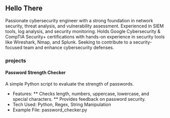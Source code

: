 ## Hello There
Passionate cybersecurity engineer with a strong foundation in network security, threat analysis, and vulnerability assessment. Experienced in SIEM tools, log analysis, and security monitoring. Holds Google Cybersecurity & CompTIA Security+ certifications with hands-on experience in security tools like Wireshark, Nmap, and Splunk. Seeking to contribute to a security-focused team and enhance cybersecurity defenses.
### projects
#### Password Strength Checker
A simple Python script to evaluate the strength of passwords.
* Features:
** Checks length, numbers, uppercase, lowercase, and special characters.
** Provides feedback on password security.
* Tech Used: Python, Regex, String Manipulation
* Example File: password_checker.py

